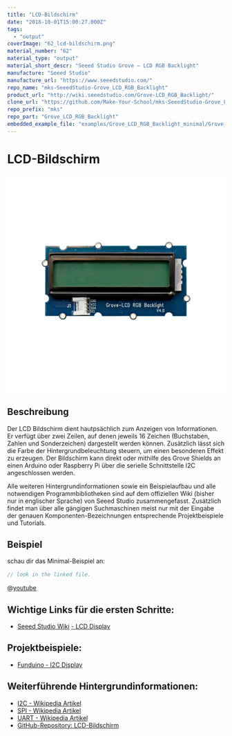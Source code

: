 ```yaml
---
title: "LCD-Bildschirm"
date: "2018-10-01T15:00:27.000Z"
tags: 
  - "output"
coverImage: "62_lcd-bildschirm.png"
material_number: "62"
material_type: "output"
material_short_descr: "Seeed Studio Grove – LCD RGB Backlight"
manufacture: "Seeed Studio"
manufacture_url: "https://www.seeedstudio.com/"
repo_name: "mks-SeeedStudio-Grove_LCD_RGB_Backlight"
product_url: "http://wiki.seeedstudio.com/Grove-LCD_RGB_Backlight/"
clone_url: "https://github.com/Make-Your-School/mks-SeeedStudio-Grove_LCD_RGB_Backlight.git"
repo_prefix: "mks"
repo_part: "Grove_LCD_RGB_Backlight"
embedded_example_file: "examples/Grove_LCD_RGB_Backlight_minimal/Grove_LCD_RGB_Backlight_minimal.ino"
---
```



# LCD-Bildschirm

![LCD-Bildschirm](./62_lcd-bildschirm.png)

## Beschreibung
Der LCD Bildschirm dient hautpsächlich zum Anzeigen von Informationen. Er verfügt über zwei Zeilen, auf denen jeweils 16 Zeichen (Buchstaben, Zahlen und Sonderzeichen) dargestellt werden können. Zusätzlich lässt sich die Farbe der Hintergrundbeleuchtung steuern, um einen besonderen Effekt zu erzeugen. Der Bildschirm kann direkt oder mithilfe des Grove Shields an einen Arduino oder Raspberry Pi über die serielle Schnittstelle I2C angeschlossen werden.

Alle weiteren Hintergrundinformationen sowie ein Beispielaufbau und alle notwendigen Programmbibliotheken sind auf dem offiziellen Wiki (bisher nur in englischer Sprache) von Seeed Studio zusammengefasst. Zusätzlich findet man über alle gängigen Suchmaschinen meist nur mit der Eingabe der genauen Komponenten-Bezeichnungen entsprechende Projektbeispiele und Tutorials.


## Beispiel

schau dir das Minimal-Beispiel an:

```c++:public/mks/parts/mks-SeeedStudio-Grove_LCD_RGB_Backlight/examples/Grove_LCD_RGB_Backlight_minimal/Grove_LCD_RGB_Backlight_minimal.ino
// look in the linked file.
```

<!-- infolist -->

@[youtube](https://www.youtube.com/watch?v=PWh7wkT2Dog)

 

## Wichtige Links für die ersten Schritte:

- [Seeed Studio Wiki](http://wiki.seeedstudio.com/Grove-LCD_RGB_Backlight/) [- LCD Display](http://wiki.seeedstudio.com/Grove-LCD_RGB_Backlight/)

## Projektbeispiele:

- [Funduino - I2C Display](https://funduino.de/nr-19-i%C2%B2c-display)

## Weiterführende Hintergrundinformationen:

- [I2C - Wikipedia Artikel](https://de.wikipedia.org/wiki/I%C2%B2C)
- [SPI - Wikipedia Artikel](https://de.wikipedia.org/wiki/Serial_Peripheral_Interface)
- [UART - Wikipedia Artikel](https://de.wikipedia.org/wiki/Universal_Asynchronous_Receiver_Transmitter)
- [GitHub-Repository: LCD-Bildschirm](https://github.com/MakeYourSchool/62-LCD-Bildschirm)



